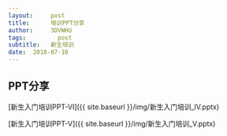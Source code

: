 ```yaml
---
layout:     post
title:      培训PPT分享
author:     3DVWHU
tags: 		  post
subtitle:   新生培训
date:  2018-07-10 
---
```




## PPT分享

[新生入门培训PPT-VI]({{ site.baseurl }}/img/新生入门培训_IV.pptx)

[新生入门培训PPT-V]({{ site.baseurl }}/img/新生入门培训_V.pptx)

